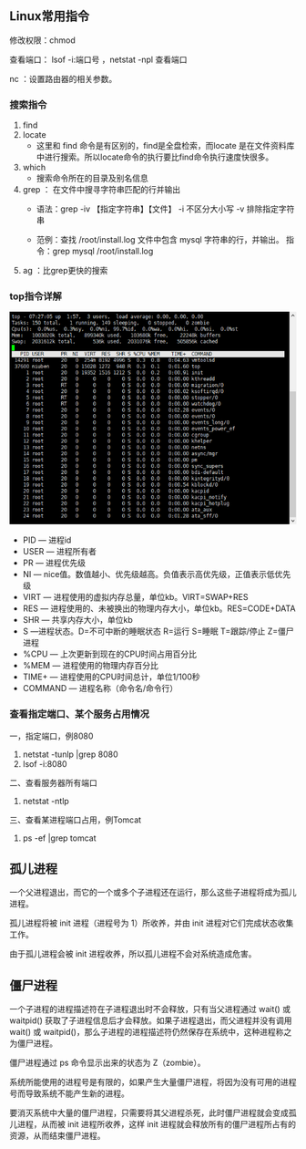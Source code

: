 ## Linux常用指令

修改权限：chmod

查看端口： lsof -i:端口号 ，netstat -npl 查看端口    

nc ：设置路由器的相关参数。

### 搜索指令
1. find
2. locate
   * 这里和 find 命令是有区别的，find是全盘检索，而locate 是在文件资料库中进行搜索。所以locate命令的执行要比find命令执行速度快很多。
3. which
   * 搜索命令所在的目录及别名信息
4. grep ： 在文件中搜寻字符串匹配的行并输出
    * 语法：grep -iv 【指定字符串】【文件】   -i 不区分大小写  -v 排除指定字符串

    * 范例：查找 /root/install.log 文件中包含 mysql 字符串的行，并输出。 指令：grep mysql /root/install.log
5. ag ：比grep更快的搜索

### top指令详解

![img.png](top.png)

* PID — 进程id
* USER — 进程所有者
* PR — 进程优先级
* NI — nice值。数值越小、优先级越高。负值表示高优先级，正值表示低优先级
* VIRT — 进程使用的虚拟内存总量，单位kb。VIRT=SWAP+RES
* RES — 进程使用的、未被换出的物理内存大小，单位kb。RES=CODE+DATA
* SHR — 共享内存大小，单位kb
* S —进程状态。D=不可中断的睡眠状态 R=运行 S=睡眠 T=跟踪/停止 Z=僵尸进程
* %CPU — 上次更新到现在的CPU时间占用百分比
* %MEM — 进程使用的物理内存百分比
* TIME+ — 进程使用的CPU时间总计，单位1/100秒
* COMMAND — 进程名称（命令名/命令行）


### 查看指定端口、某个服务占用情况

一，指定端口，例8080
1. netstat -tunlp |grep  8080
2. lsof  -i:8080

二、查看服务器所有端口
1. netstat -ntlp

三、查看某进程端口占用，例Tomcat
1. ps -ef |grep tomcat


## 孤儿进程
一个父进程退出，而它的一个或多个子进程还在运行，那么这些子进程将成为孤儿进程。

孤儿进程将被 init 进程（进程号为 1）所收养，并由 init 进程对它们完成状态收集工作。

由于孤儿进程会被 init 进程收养，所以孤儿进程不会对系统造成危害。

## 僵尸进程
一个子进程的进程描述符在子进程退出时不会释放，只有当父进程通过 wait() 或 waitpid() 获取了子进程信息后才会释放。如果子进程退出，而父进程并没有调用 wait() 或 waitpid()，那么子进程的进程描述符仍然保存在系统中，这种进程称之为僵尸进程。

僵尸进程通过 ps 命令显示出来的状态为 Z（zombie）。

系统所能使用的进程号是有限的，如果产生大量僵尸进程，将因为没有可用的进程号而导致系统不能产生新的进程。

要消灭系统中大量的僵尸进程，只需要将其父进程杀死，此时僵尸进程就会变成孤儿进程，从而被 init 进程所收养，这样 init 进程就会释放所有的僵尸进程所占有的资源，从而结束僵尸进程。